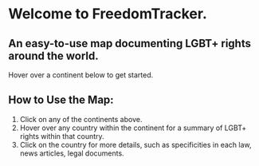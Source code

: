 # Welcome to FreedomTracker.
## An easy-to-use map documenting LGBT+ rights around the world.
Hover over a continent below to get started.

<script type="text/javascript" src="mapdata.js"></script>		
<script  type="text/javascript" src="worldmap.js"></script>

<div id="map"></div>

## How to Use the Map:
1. Click on any of the continents above.
2. Hover over any country within the continent for a summary of LGBT+ rights within that country.
3. Click on the country for more details, such as specificities in each law, news articles, legal documents.
